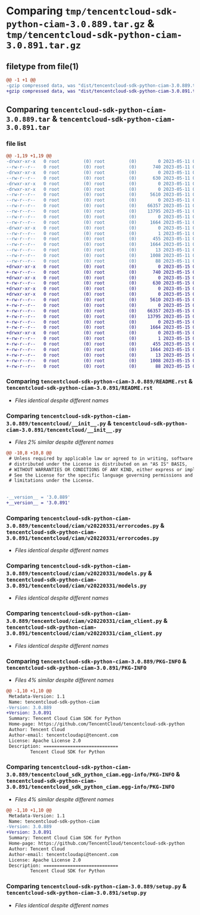 # Comparing `tmp/tencentcloud-sdk-python-ciam-3.0.889.tar.gz` & `tmp/tencentcloud-sdk-python-ciam-3.0.891.tar.gz`

## filetype from file(1)

```diff
@@ -1 +1 @@
-gzip compressed data, was "dist/tencentcloud-sdk-python-ciam-3.0.889.tar", last modified: Thu May 11 02:28:19 2023, max compression
+gzip compressed data, was "dist/tencentcloud-sdk-python-ciam-3.0.891.tar", last modified: Mon May 15 02:37:52 2023, max compression
```

## Comparing `tencentcloud-sdk-python-ciam-3.0.889.tar` & `tencentcloud-sdk-python-ciam-3.0.891.tar`

### file list

```diff
@@ -1,19 +1,19 @@
-drwxr-xr-x   0 root         (0) root         (0)        0 2023-05-11 02:28:19.000000 tencentcloud-sdk-python-ciam-3.0.889/
--rw-r--r--   0 root         (0) root         (0)      740 2023-05-11 02:28:19.000000 tencentcloud-sdk-python-ciam-3.0.889/README.rst
-drwxr-xr-x   0 root         (0) root         (0)        0 2023-05-11 02:28:19.000000 tencentcloud-sdk-python-ciam-3.0.889/tencentcloud/
--rw-r--r--   0 root         (0) root         (0)      630 2023-05-11 02:28:19.000000 tencentcloud-sdk-python-ciam-3.0.889/tencentcloud/__init__.py
-drwxr-xr-x   0 root         (0) root         (0)        0 2023-05-11 02:28:19.000000 tencentcloud-sdk-python-ciam-3.0.889/tencentcloud/ciam/
-drwxr-xr-x   0 root         (0) root         (0)        0 2023-05-11 02:28:19.000000 tencentcloud-sdk-python-ciam-3.0.889/tencentcloud/ciam/v20220331/
--rw-r--r--   0 root         (0) root         (0)     5610 2023-05-11 02:28:19.000000 tencentcloud-sdk-python-ciam-3.0.889/tencentcloud/ciam/v20220331/errorcodes.py
--rw-r--r--   0 root         (0) root         (0)        0 2023-05-11 02:28:19.000000 tencentcloud-sdk-python-ciam-3.0.889/tencentcloud/ciam/v20220331/__init__.py
--rw-r--r--   0 root         (0) root         (0)    66357 2023-05-11 02:28:19.000000 tencentcloud-sdk-python-ciam-3.0.889/tencentcloud/ciam/v20220331/models.py
--rw-r--r--   0 root         (0) root         (0)    13795 2023-05-11 02:28:19.000000 tencentcloud-sdk-python-ciam-3.0.889/tencentcloud/ciam/v20220331/ciam_client.py
--rw-r--r--   0 root         (0) root         (0)        0 2023-05-11 02:28:19.000000 tencentcloud-sdk-python-ciam-3.0.889/tencentcloud/ciam/__init__.py
--rw-r--r--   0 root         (0) root         (0)     1664 2023-05-11 02:28:19.000000 tencentcloud-sdk-python-ciam-3.0.889/PKG-INFO
-drwxr-xr-x   0 root         (0) root         (0)        0 2023-05-11 02:28:19.000000 tencentcloud-sdk-python-ciam-3.0.889/tencentcloud_sdk_python_ciam.egg-info/
--rw-r--r--   0 root         (0) root         (0)        1 2023-05-11 02:28:19.000000 tencentcloud-sdk-python-ciam-3.0.889/tencentcloud_sdk_python_ciam.egg-info/dependency_links.txt
--rw-r--r--   0 root         (0) root         (0)      455 2023-05-11 02:28:19.000000 tencentcloud-sdk-python-ciam-3.0.889/tencentcloud_sdk_python_ciam.egg-info/SOURCES.txt
--rw-r--r--   0 root         (0) root         (0)     1664 2023-05-11 02:28:19.000000 tencentcloud-sdk-python-ciam-3.0.889/tencentcloud_sdk_python_ciam.egg-info/PKG-INFO
--rw-r--r--   0 root         (0) root         (0)       13 2023-05-11 02:28:19.000000 tencentcloud-sdk-python-ciam-3.0.889/tencentcloud_sdk_python_ciam.egg-info/top_level.txt
--rw-r--r--   0 root         (0) root         (0)     1008 2023-05-11 02:28:19.000000 tencentcloud-sdk-python-ciam-3.0.889/setup.py
--rw-r--r--   0 root         (0) root         (0)       88 2023-05-11 02:28:19.000000 tencentcloud-sdk-python-ciam-3.0.889/setup.cfg
+drwxr-xr-x   0 root         (0) root         (0)        0 2023-05-15 02:37:52.000000 tencentcloud-sdk-python-ciam-3.0.891/
+-rw-r--r--   0 root         (0) root         (0)      740 2023-05-15 02:37:52.000000 tencentcloud-sdk-python-ciam-3.0.891/README.rst
+drwxr-xr-x   0 root         (0) root         (0)        0 2023-05-15 02:37:52.000000 tencentcloud-sdk-python-ciam-3.0.891/tencentcloud/
+-rw-r--r--   0 root         (0) root         (0)      630 2023-05-15 02:37:52.000000 tencentcloud-sdk-python-ciam-3.0.891/tencentcloud/__init__.py
+drwxr-xr-x   0 root         (0) root         (0)        0 2023-05-15 02:37:52.000000 tencentcloud-sdk-python-ciam-3.0.891/tencentcloud/ciam/
+drwxr-xr-x   0 root         (0) root         (0)        0 2023-05-15 02:37:52.000000 tencentcloud-sdk-python-ciam-3.0.891/tencentcloud/ciam/v20220331/
+-rw-r--r--   0 root         (0) root         (0)     5610 2023-05-15 02:37:52.000000 tencentcloud-sdk-python-ciam-3.0.891/tencentcloud/ciam/v20220331/errorcodes.py
+-rw-r--r--   0 root         (0) root         (0)        0 2023-05-15 02:37:52.000000 tencentcloud-sdk-python-ciam-3.0.891/tencentcloud/ciam/v20220331/__init__.py
+-rw-r--r--   0 root         (0) root         (0)    66357 2023-05-15 02:37:52.000000 tencentcloud-sdk-python-ciam-3.0.891/tencentcloud/ciam/v20220331/models.py
+-rw-r--r--   0 root         (0) root         (0)    13795 2023-05-15 02:37:52.000000 tencentcloud-sdk-python-ciam-3.0.891/tencentcloud/ciam/v20220331/ciam_client.py
+-rw-r--r--   0 root         (0) root         (0)        0 2023-05-15 02:37:52.000000 tencentcloud-sdk-python-ciam-3.0.891/tencentcloud/ciam/__init__.py
+-rw-r--r--   0 root         (0) root         (0)     1664 2023-05-15 02:37:52.000000 tencentcloud-sdk-python-ciam-3.0.891/PKG-INFO
+drwxr-xr-x   0 root         (0) root         (0)        0 2023-05-15 02:37:52.000000 tencentcloud-sdk-python-ciam-3.0.891/tencentcloud_sdk_python_ciam.egg-info/
+-rw-r--r--   0 root         (0) root         (0)        1 2023-05-15 02:37:52.000000 tencentcloud-sdk-python-ciam-3.0.891/tencentcloud_sdk_python_ciam.egg-info/dependency_links.txt
+-rw-r--r--   0 root         (0) root         (0)      455 2023-05-15 02:37:52.000000 tencentcloud-sdk-python-ciam-3.0.891/tencentcloud_sdk_python_ciam.egg-info/SOURCES.txt
+-rw-r--r--   0 root         (0) root         (0)     1664 2023-05-15 02:37:52.000000 tencentcloud-sdk-python-ciam-3.0.891/tencentcloud_sdk_python_ciam.egg-info/PKG-INFO
+-rw-r--r--   0 root         (0) root         (0)       13 2023-05-15 02:37:52.000000 tencentcloud-sdk-python-ciam-3.0.891/tencentcloud_sdk_python_ciam.egg-info/top_level.txt
+-rw-r--r--   0 root         (0) root         (0)     1008 2023-05-15 02:37:52.000000 tencentcloud-sdk-python-ciam-3.0.891/setup.py
+-rw-r--r--   0 root         (0) root         (0)       88 2023-05-15 02:37:52.000000 tencentcloud-sdk-python-ciam-3.0.891/setup.cfg
```

### Comparing `tencentcloud-sdk-python-ciam-3.0.889/README.rst` & `tencentcloud-sdk-python-ciam-3.0.891/README.rst`

 * *Files identical despite different names*

### Comparing `tencentcloud-sdk-python-ciam-3.0.889/tencentcloud/__init__.py` & `tencentcloud-sdk-python-ciam-3.0.891/tencentcloud/__init__.py`

 * *Files 2% similar despite different names*

```diff
@@ -10,8 +10,8 @@
 # Unless required by applicable law or agreed to in writing, software
 # distributed under the License is distributed on an "AS IS" BASIS,
 # WITHOUT WARRANTIES OR CONDITIONS OF ANY KIND, either express or implied.
 # See the License for the specific language governing permissions and
 # limitations under the License.
 
 
-__version__ = '3.0.889'
+__version__ = '3.0.891'
```

### Comparing `tencentcloud-sdk-python-ciam-3.0.889/tencentcloud/ciam/v20220331/errorcodes.py` & `tencentcloud-sdk-python-ciam-3.0.891/tencentcloud/ciam/v20220331/errorcodes.py`

 * *Files identical despite different names*

### Comparing `tencentcloud-sdk-python-ciam-3.0.889/tencentcloud/ciam/v20220331/models.py` & `tencentcloud-sdk-python-ciam-3.0.891/tencentcloud/ciam/v20220331/models.py`

 * *Files identical despite different names*

### Comparing `tencentcloud-sdk-python-ciam-3.0.889/tencentcloud/ciam/v20220331/ciam_client.py` & `tencentcloud-sdk-python-ciam-3.0.891/tencentcloud/ciam/v20220331/ciam_client.py`

 * *Files identical despite different names*

### Comparing `tencentcloud-sdk-python-ciam-3.0.889/PKG-INFO` & `tencentcloud-sdk-python-ciam-3.0.891/PKG-INFO`

 * *Files 4% similar despite different names*

```diff
@@ -1,10 +1,10 @@
 Metadata-Version: 1.1
 Name: tencentcloud-sdk-python-ciam
-Version: 3.0.889
+Version: 3.0.891
 Summary: Tencent Cloud Ciam SDK for Python
 Home-page: https://github.com/TencentCloud/tencentcloud-sdk-python
 Author: Tencent Cloud
 Author-email: tencentcloudapi@tencent.com
 License: Apache License 2.0
 Description: ============================
         Tencent Cloud SDK for Python
```

### Comparing `tencentcloud-sdk-python-ciam-3.0.889/tencentcloud_sdk_python_ciam.egg-info/PKG-INFO` & `tencentcloud-sdk-python-ciam-3.0.891/tencentcloud_sdk_python_ciam.egg-info/PKG-INFO`

 * *Files 4% similar despite different names*

```diff
@@ -1,10 +1,10 @@
 Metadata-Version: 1.1
 Name: tencentcloud-sdk-python-ciam
-Version: 3.0.889
+Version: 3.0.891
 Summary: Tencent Cloud Ciam SDK for Python
 Home-page: https://github.com/TencentCloud/tencentcloud-sdk-python
 Author: Tencent Cloud
 Author-email: tencentcloudapi@tencent.com
 License: Apache License 2.0
 Description: ============================
         Tencent Cloud SDK for Python
```

### Comparing `tencentcloud-sdk-python-ciam-3.0.889/setup.py` & `tencentcloud-sdk-python-ciam-3.0.891/setup.py`

 * *Files identical despite different names*

